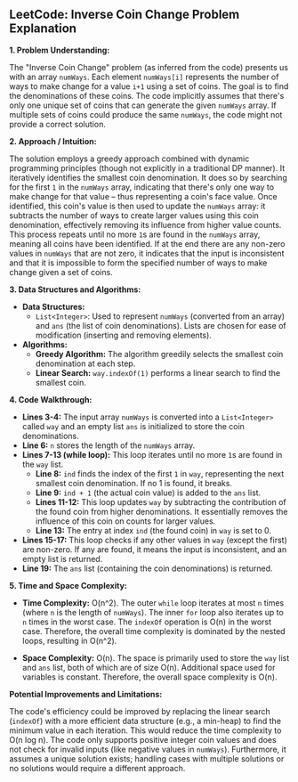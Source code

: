 ## LeetCode: Inverse Coin Change Problem Explanation

**1. Problem Understanding:**

The "Inverse Coin Change" problem (as inferred from the code) presents us with an array `numWays`.  Each element `numWays[i]` represents the number of ways to make change for a value `i+1` using a set of coins.  The goal is to find the denominations of these coins.  The code implicitly assumes that there's only one unique set of coins that can generate the given `numWays` array. If multiple sets of coins could produce the same `numWays`, the code might not provide a correct solution.


**2. Approach / Intuition:**

The solution employs a greedy approach combined with dynamic programming principles (though not explicitly in a traditional DP manner).  It iteratively identifies the smallest coin denomination.  It does so by searching for the first `1` in the `numWays` array, indicating that there's only one way to make change for that value – thus representing a coin's face value. Once identified, this coin's value is then used to update the `numWays` array: it subtracts the number of ways to create larger values using this coin denomination, effectively removing its influence from higher value counts. This process repeats until no more `1`s are found in the `numWays` array, meaning all coins have been identified. If at the end there are any non-zero values in `numWays` that are not zero, it indicates that the input is inconsistent and that it is impossible to form the specified number of ways to make change given a set of coins.


**3. Data Structures and Algorithms:**

* **Data Structures:**
    * `List<Integer>`:  Used to represent `numWays` (converted from an array) and `ans` (the list of coin denominations).  Lists are chosen for ease of modification (inserting and removing elements).
* **Algorithms:**
    * **Greedy Algorithm:** The algorithm greedily selects the smallest coin denomination at each step.
    * **Linear Search:** `way.indexOf(1)` performs a linear search to find the smallest coin.


**4. Code Walkthrough:**

* **Lines 3-4:** The input array `numWays` is converted into a `List<Integer>` called `way` and an empty list `ans` is initialized to store the coin denominations.
* **Line 6:** `n` stores the length of the `numWays` array.
* **Lines 7-13 (while loop):** This loop iterates until no more `1`s are found in the `way` list.
    * **Line 8:** `ind` finds the index of the first `1` in `way`, representing the next smallest coin denomination. If no 1 is found, it breaks.
    * **Line 9:** `ind + 1` (the actual coin value) is added to the `ans` list.
    * **Lines 11-12:** This loop updates `way` by subtracting the contribution of the found coin from higher denominations. It essentially removes the influence of this coin on counts for larger values.
    * **Line 13:** The entry at index `ind` (the found coin) in `way` is set to 0.
* **Lines 15-17:**  This loop checks if any other values in `way` (except the first) are non-zero. If any are found, it means the input is inconsistent, and an empty list is returned.
* **Line 19:** The `ans` list (containing the coin denominations) is returned.

**5. Time and Space Complexity:**

* **Time Complexity:** O(n^2). The outer `while` loop iterates at most `n` times (where `n` is the length of `numWays`). The inner `for` loop also iterates up to `n` times in the worst case.  The `indexOf` operation is O(n) in the worst case. Therefore, the overall time complexity is dominated by the nested loops, resulting in O(n^2).

* **Space Complexity:** O(n). The space is primarily used to store the `way` list and `ans` list, both of which are of size O(n).  Additional space used for variables is constant.  Therefore, the overall space complexity is O(n).


**Potential Improvements and Limitations:**

The code's efficiency could be improved by replacing the linear search (`indexOf`) with a more efficient data structure (e.g., a min-heap) to find the minimum value in each iteration. This would reduce the time complexity to O(n log n). The code only supports positive integer coin values and does not check for invalid inputs (like negative values in `numWays`).  Furthermore, it assumes a unique solution exists; handling cases with multiple solutions or no solutions would require a different approach.
